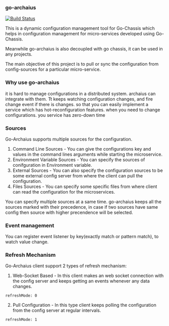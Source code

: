 ### go-archaius
[![Build Status](https://travis-ci.org/go-chassis/go-archaius.svg?branch=master)](https://travis-ci.org/ServiceComb/go-archaius)

This is a dynamic configuration management tool for Go-Chassis which helps in configuration
management for micro-services developed using Go-Chassis. 

Meanwhile go-archaius is also decoupled with go chassis, it can be used in any projects.

The main objective of this project is to pull or sync the configuration from config-sources for a particular
micro-service.

### Why use go-archaius
it is hard to manage configurations in a distributed system. archaius can integrate with them. Tt  keeps watching configuration changes, and fire change event if there is changes. 
so that you can easily implement a service which has hot-reconfiguration features. when you need to change configurations. you service has zero-down time

### Sources
Go-Archaius  supports multiple sources for the configuration.

1. Command Line Sources - You can give the configurations key and values in the command lines arguments 
while starting the microservice.
2. Environment Variable Sources - You can specify the sources of conifguration in Environment variable.
3. External Sources - You can also specify the configuration sources to be some 
external config server from where the client can pull the configuration.
4. Files Sources - You can specify some specific files from where client can read 
the configuration for the microservices.

You can specify multiple sources at a same time. go-archaius keeps all 
the sources marked with their precedence,  in case if two sources have same config
then source with higher precendence will be selected.

### Event management
You can register event listener by key(exactly match or pattern match), to watch value change.

 


### Refresh Mechanism
Go-Archaius client support 2 types of refresh mechanism:
1. Web-Socket Based - In this client makes an web socket connection with
the config server and keeps getting an events whenever any data changes.
```
refreshMode: 0
```
2. Pull Configuration - In this type client keeps polling the configuration from
the config server at regular intervals.
```
refreshMode: 1
```
